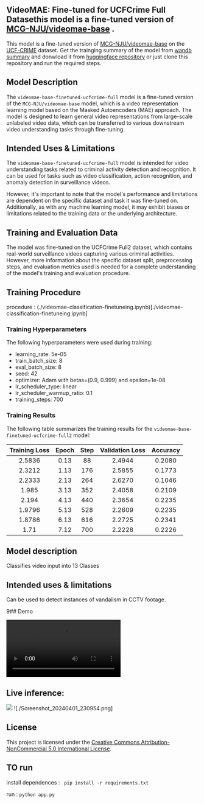 ## VideoMAE: Fine-tuned for UCFCrime Full Datasethis model is a fine-tuned version of [MCG-NJU/videomae-base](https://huggingface.co/MCG-NJU/videomae-base) .

This model is a fine-tuned version of [MCG-NJU/videomae-base](https://huggingface.co/MCG-NJU/videomae-base) on the [UCF-CRIME](https://paperswithcode.com/dataset/ucf-crime) dataset.
Get the trainging summary of the model from [wandb summary](https://wandb.ai/dumbal/huggingface/runs/3xelrisz) and donwload it from [huggingface repository](https://huggingface.co/archit11/videomae-base-finetuned-ucfcrime-full) or just clone this repository and run the required steps.



## Model Description

The `videomae-base-finetuned-ucfcrime-full` model is a fine-tuned version of the `MCG-NJU/videomae-base` model, which is a video representation learning model based on the Masked Autoencoders (MAE) approach. The model is designed to learn general video representations from large-scale unlabeled video data, which can be transferred to various downstream video understanding tasks through fine-tuning.

## Intended Uses & Limitations

The `videomae-base-finetuned-ucfcrime-full` model is intended for video understanding tasks related to criminal activity detection and recognition. It can be used for tasks such as video classification, action recognition, and anomaly detection in surveillance videos.

However, it's important to note that the model's performance and limitations are dependent on the specific dataset and task it was fine-tuned on. Additionally, as with any machine learning model, it may exhibit biases or limitations related to the training data or the underlying architecture.

## Training and Evaluation Data

The model was fine-tuned on the UCFCrime Full2 dataset, which contains real-world surveillance videos capturing various criminal activities. However, more information about the specific dataset split, preprocessing steps, and evaluation metrics used is needed for a complete understanding of the model's training and evaluation procedure.

## Training Procedure
procedure : (./videomae-classification-finetuneing.ipynb)[./videomae-classification-finetuneing.ipynb]
### Training Hyperparameters

The following hyperparameters were used during training:

- learning_rate: 5e-05
- train_batch_size: 8
- eval_batch_size: 8
- seed: 42
- optimizer: Adam with betas=(0.9, 0.999) and epsilon=1e-08
- lr_scheduler_type: linear
- lr_scheduler_warmup_ratio: 0.1
- training_steps: 700

### Training Results

The following table summarizes the training results for the `videomae-base-finetuned-ucfcrime-full2` model:

| Training Loss | Epoch | Step | Validation Loss | Accuracy |
|:-------------:|:-----:|:----:|:---------------:|:--------:|
| 2.5836 | 0.13 | 88 | 2.4944 | 0.2080 |
| 2.3212 | 1.13 | 176 | 2.5855 | 0.1773 |
| 2.2333 | 2.13 | 264 | 2.6270 | 0.1046 |
| 1.985 | 3.13 | 352 | 2.4058 | 0.2109 |
| 2.194 | 4.13 | 440 | 2.3654 | 0.2235 |
| 1.9796 | 5.13 | 528 | 2.2609 | 0.2235 |
| 1.8786 | 6.13 | 616 | 2.2725 | 0.2341 |
| 1.71 | 7.12 | 700 | 2.2228 | 0.2226 |


## Model description

Classifies video input into 13 Classes

## Intended uses & limitations

Can be used to detect instances of vandalism in CCTV footage.


9## Demo

![Video Demo](./media/demo_vid.mp4)


## Live inference:
[![](https://mermaid.ink/img/pako:eNp9VMtu2zAQ_BWCF1-SU28-tIgt23X8jB8FAtoHRlzZRCVSJakErpx_73pFv3KoTgJ3ZnZ2VlTNU6uAt_nOyXLPVsnGMHyexNDooGWu_wJ71wosS2UZKgdb9vj4nXXEEgLLnCyAecRsG1qHit1bsi7kDljpbAreW8ekUazAlnmkdImSiGWQLty3Yrm1ZYQlBOuJBUgV-2bOFg0hYnqE6dd9KkcR9eOzqfZP1ePUHtlAzJ02gbX6UuegWLh2JOVW1BuQ3k_RcSB_35pppF7BH9lQPKmzIdR5q7IMXIQNif9cd-iQcmIole6vpp4vppLbA5IeoU2IwTUdfBQekfBYzMFl1hVMG9QHkwL70GF_F--YoBMxwHUFW7JvuApQOg04dy7fIPe0kdSaDJM8SfjUukunCdGn9biBKp1Rp9CEj1Lv2lb-PM30Ms1MdHOQLgZzl8qsWfgtg8adi3WpZICLavQXaXOivcTVXYdIc-nPmBfCzG6tL0SifZnLw3-nZdY0VqPQgrjLCxchVR602d2hloRa1SM4sNaf1smU99fdrr7udnUddo0fMgbkv1wucqfAB2cPuEuj7Md5tjU1-yV6Rm35Ay_AFVIrvLj1qb7hYQ8FbHgbXxVkEu1u-MZ8IlRWwS4PJuXt4Cp44BXFnGiJV77g7UzmHk8xz2DdpPkZ0D_h8x8DY1Jz?type=png)](https://mermaid.live/edit#pako:eNp9VMtu2zAQ_BWCF1-SU28-tIgt23X8jB8FAtoHRlzZRCVSJakErpx_73pFv3KoTgJ3ZnZ2VlTNU6uAt_nOyXLPVsnGMHyexNDooGWu_wJ71wosS2UZKgdb9vj4nXXEEgLLnCyAecRsG1qHit1bsi7kDljpbAreW8ekUazAlnmkdImSiGWQLty3Yrm1ZYQlBOuJBUgV-2bOFg0hYnqE6dd9KkcR9eOzqfZP1ePUHtlAzJ02gbX6UuegWLh2JOVW1BuQ3k_RcSB_35pppF7BH9lQPKmzIdR5q7IMXIQNif9cd-iQcmIole6vpp4vppLbA5IeoU2IwTUdfBQekfBYzMFl1hVMG9QHkwL70GF_F--YoBMxwHUFW7JvuApQOg04dy7fIPe0kdSaDJM8SfjUukunCdGn9biBKp1Rp9CEj1Lv2lb-PM30Ms1MdHOQLgZzl8qsWfgtg8adi3WpZICLavQXaXOivcTVXYdIc-nPmBfCzG6tL0SifZnLw3-nZdY0VqPQgrjLCxchVR602d2hloRa1SM4sNaf1smU99fdrr7udnUddo0fMgbkv1wucqfAB2cPuEuj7Md5tjU1-yV6Rm35Ay_AFVIrvLj1qb7hYQ8FbHgbXxVkEu1u-MZ8IlRWwS4PJuXt4Cp44BXFnGiJV77g7UzmHk8xz2DdpPkZ0D_h8x8DY1Jz)
![./Screenshot_20240401_230954.png]

## License


This project is licensed under the [Creative Commons Attribution-NonCommercial 5.0 International License](https://creativecommons.org/licenses/by-nc/4.0/).


## TO run 
 install dependences :
`` pip install -r requirements.txt``

 run :
```python app.py```


